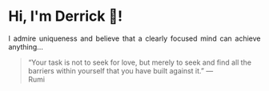 # Hi, I'm Derrick 👋!
<p align="justify">I admire uniqueness and believe that a clearly focused mind can achieve anything...</p> 
<!-- #quote-start -->
<blockquote>&ldquo;Your task is not to seek for love, but merely to seek and find all the barriers within yourself that you have built against it.&rdquo; &mdash; <footer>Rumi</footer></blockquote>
<!-- #quote-end -->
